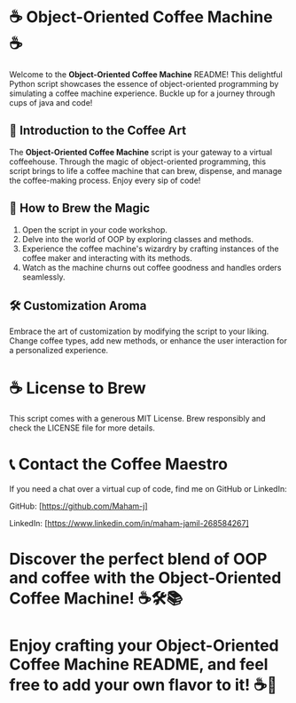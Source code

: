 # ☕ Object-Oriented Coffee Machine ☕

Welcome to the **Object-Oriented Coffee Machine** README! This delightful Python script showcases the essence of object-oriented programming by simulating a coffee machine experience. Buckle up for a journey through cups of java and code!

## 📜 Introduction to the Coffee Art

The **Object-Oriented Coffee Machine** script is your gateway to a virtual coffeehouse. Through the magic of object-oriented programming, this script brings to life a coffee machine that can brew, dispense, and manage the coffee-making process. Enjoy every sip of code!

## 🚀 How to Brew the Magic

1. Open the script in your code workshop.
2. Delve into the world of OOP by exploring classes and methods.
3. Experience the coffee machine's wizardry by crafting instances of the coffee maker and interacting with its methods.
4. Watch as the machine churns out coffee goodness and handles orders seamlessly.

## 🛠️ Customization Aroma

Embrace the art of customization by modifying the script to your liking. Change coffee types, add new methods, or enhance the user interaction for a personalized experience.

# ☕ License to Brew

This script comes with a generous MIT License. Brew responsibly and check the LICENSE file for more details.

# 📞 Contact the Coffee Maestro

If you need a chat over a virtual cup of code, find me on GitHub or LinkedIn:

GitHub: [https://github.com/Maham-j]

LinkedIn: [https://www.linkedin.com/in/maham-jamil-268584267]

# Discover the perfect blend of OOP and coffee with the Object-Oriented Coffee Machine! ☕🛠️📚
# Enjoy crafting your Object-Oriented Coffee Machine README, and feel free to add your own flavor to it! ☕🌟
